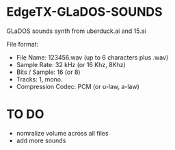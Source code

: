 # EdgeTX-GLaDOS-SOUNDS
GLaDOS sounds synth from uberduck.ai and 15.ai

File format:
- File Name: 123456.wav (up to 6 characters plus .wav)
- Sample Rate: 32 kHz (or 16 Khz, 8Khz)
- Bits / Sample: 16 (or 8)
- Tracks: 1, mono.
- Compression Codec: PCM (or u-law, a-law)

# TO DO
- nomralize volume across all files
- add more sounds 

